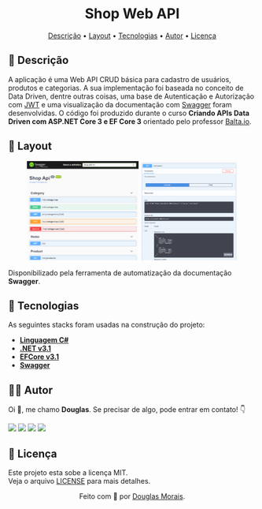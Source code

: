 &NewLine;

<h1 align="center">Shop Web API</h1>
<p align="center">
 <a href="#-descrição">Descrição</a> •
 <a href="#-layout">Layout</a> • 
 <a href="#-tecnologias">Tecnologias</a> • 
 <a href="#-autor">Autor</a> • 
 <a href="#-licença">Licença</a>
</p>

## 📝 Descrição

A aplicação é uma Web API CRUD básica para cadastro de usuários, produtos e categorias. A sua implementação foi baseada no conceito de Data Driven, dentre outras coisas, uma base de Autenticação e Autorização com [JWT](https://jwt.io/introduction) e uma visualização da documentação com [Swagger](https://swagger.io/) foram desenvolvidas. O código foi produzido durante o curso **Criando APIs Data Driven com ASP.NET Core 3 e EF Core 3** orientado pelo professor [Balta.io](https://www.youtube.com/c/baltaio).

## 🎨 Layout
<p align="center">
    <img src=".github/images/image.png" height="45%" width="45%" alt="Calculator" />
    <img src=".github/images/image2.png" height="39%" width="39%" alt="Calculator" />
</p>

Disponibilizado pela ferramenta de automatização da documentação **Swagger**.

## 🚀 Tecnologias

As seguintes stacks foram usadas na construção do projeto:

+ **[Linguagem C#](https://docs.microsoft.com/pt-br/dotnet/csharp/)**
+ **[.NET v3.1](https://dotnet.microsoft.com/en-us/download/dotnet/6.0/)**
+ **[EFCore v3.1](https://docs.microsoft.com/pt-br/ef/)**
+ **[Swagger](https://swagger.io/)**

## 👨‍💻 Autor

Oi 👋, me chamo **Douglas**. Se precisar de algo, pode entrar em contato! 👇
<p>
  <a href="https://web.whatsapp.com/send?phone=5588996776422" alt="WhatsApp" target="_blank" >
  <img src="https://img.shields.io/badge/WhatsApp-25d366?style=for-the-badge&logo=whatsapp&logoColor=white"/></a>
  
  <a href="https://www.linkedin.com/in/douglasmorais" alt="Linkedin" target="_blank">
  <img src="https://img.shields.io/badge/Linkedin-0e76a8?style=for-the-badge&logo=Linkedin&logoColor=white" /></a>

  <a href="https://www.instagram.com/jander_douglas" alt="Instagram" target="_blank">
  <img src="https://img.shields.io/badge/Instagram-DF0174?style=for-the-badge&logo=instagram&logoColor=white"/></a>
  
  <a href="https://twitter.com/JDouglas_Morais" alt="Twitter" target="_blank">
  <img src="https://img.shields.io/badge/Twitter-00ACEE?style=for-the-badge&logo=twitter&logoColor=white"/></a>
</p>  

## 📝 Licença

Este projeto esta sobe a licença MIT. </br>
Veja o arquivo [LICENSE](./LICENSE) para mais detalhes.

<p align="center">Feito com 💚 por <a href="https://www.linkedin.com/in/douglasmorais">Douglas Morais</a>.</p> 

